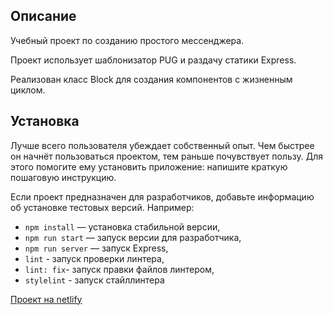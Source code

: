 ## Описание

Учебный проект по созданию простого мессенджера.

Проект использует шаблонизатор PUG и раздачу статики Express.

Реализован класс Block для создания компонентов с жизненным циклом.

## Установка

Лучше всего пользователя убеждает собственный опыт. Чем быстрее он начнёт пользоваться проектом, тем раньше почувствует пользу. Для этого помогите ему установить приложение: напишите краткую пошаговую инструкцию.

Если проект предназначен для разработчиков, добавьте информацию об установке тестовых версий. Например:

- `npm install` — установка стабильной версии,
- `npm run start` — запуск версии для разработчика,
- `npm run server` — запуск Express,
- `lint` - запуск проверки линтера,
- `lint: fix`- запуск правки файлов линтером,
- `stylelint` - запуск стайллинтера

[Проект на netlify](https://epic-archimedes-a4c2f2.netlify.app)



